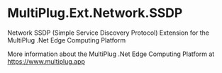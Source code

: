# MultiPlug.Ext.Network.SSDP
Network SSDP (Simple Service Discovery Protocol) Extension for the MultiPlug .Net Edge Computing Platform

More information about the MultiPlug .Net Edge Computing Platform at https://www.multiplug.app
